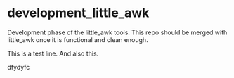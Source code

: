 # development_little_awk

Development phase of the little_awk tools. This repo should be merged with little_awk once it is functional and clean enough.

This is a test line.
And also this.


dfydyfc